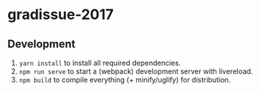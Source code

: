 # gradissue-2017

## Development
1. `yarn install` to install all required dependencies.
2. `npm run serve` to start a (webpack) development server with livereload.
3. `npm build` to compile everything (+ minify/uglify) for distribution.
